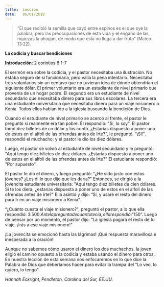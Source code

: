 ```yaml
---
title:  Lección
date:   06/01/2018
---
```


> <p></p>
> “El que recibió la semilla que cayó entre espinos es el que oye la palabra, pero las preocupaciones de esta vida y el engaño de las riquezas la ahogan, de modo que esta no llega a dar fruto” (Mateo 13:22). 

**La codicia y buscar bendiciones** 

**Introducción**: 2 corintios 8:1-7 

El sermón era sobre la codicia, y el pastor necesitaba una ilustración. No estaba seguro de si funcionaría, pero valía la pena intentarlo. Necesitaba tres voluntarios sin un centavo que no tuvieran idea de dónde obtendrían el siguiente dólar. El primer voluntario era un estudiante de nivel primario que provenía de un hogar pobre. El segundo era un estudiante de nivel secundario que necesitaba dinero para sus libros escolares. La tercera era una estudiante universitaria que necesitaba dinero para un viaje misionero a Kenia. Todos ellos habían ido a la iglesia buscando la bendición de Dios. 

Cuando el estudiante de nivel primario se acercó al frente, el pastor le preguntó si realmente era tan pobre. Él respondió: "Sí, lo soy". El pastor tomó diez billetes de un dólar y los contó. ¿Estarías dispuesto a poner uno de estos en el alfolí de las ofrendas antes de Irte?", le preguntó. “¡Sí!", respondió el muchacho; y el pastor le dio los diez dólares. 

Luego, el pastor se volvió al estudiante de nivel secundario y le preguntó: "Aquí tengo diez billetes de diez dólares. ¿Estarías dispuesto a poner uno de estos en el alfolí de las ofrendas antes de Irte?" El estudiante respondió: "Por supuesto". 

El pastor le dio el dinero, y luego preguntó: "¿He sido justo con estos jóvenes? ¿Les di lo que dije que les daría?" Entonces, se dirigió a la jovencita estudiante universitaria: "Aquí tengo diez billetes de cien dólares. Si te los diera, ¿estarías dispuesta a poner uno de estos en el alfolí de las ofrendas antes de irte?" Ella asintió y dijo: “Sí, y usaré el resto del dinero para Ir en un viaje misionero a Kenia". 

“¿Cuánto cuesta el viaje misionero?", preguntó el pastor, a lo que ella respondió: $3.500. Ante la pregunta de cuánto tenía, ella respondió: “$150”. Luego de pensar por un momento, el pastor dijo: “La iglesia pagará el resto de tu viaje. ¡Irás a ese viaje misionero!" 

¡La jovencita se emocionó hasta las lágrimas! ¡Qué respuesta maravillosa e inesperada a la oración! 

Aunque no sabemos cómo usaron el dinero los dos muchachos, la joven eligió el camino opuesto a la codicia y estaba usando el dinero para otros. En nuestra lección de esta semana nos enfocaremos en lo que dice la Palabra de Dios que deberíamos hacer para evitar la trampa del "Lo veo, lo quiero, lo tengo". 

_Hannah Eckright, Pendleton, Carolina del Sur, EE.UU._